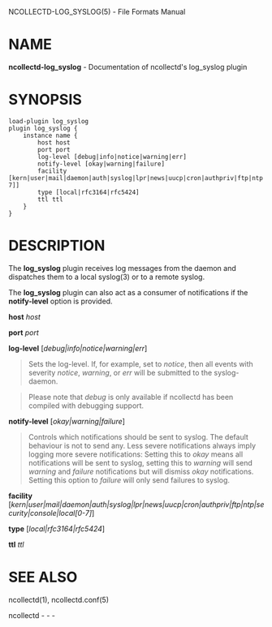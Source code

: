 NCOLLECTD-LOG\_SYSLOG(5) - File Formats Manual

# NAME

**ncollectd-log\_syslog** - Documentation of ncollectd's log\_syslog plugin

# SYNOPSIS

	load-plugin log_syslog
	plugin log_syslog {
	    instance name {
	        host host
	        port port
	        log-level [debug|info|notice|warning|err]
	        notify-level [okay|warning|failure]
	        facility [kern|user|mail|daemon|auth|syslog|lpr|news|uucp|cron|authpriv|ftp|ntp|security|console|local[0-7]]
	        type [local|rfc3164|rfc5424]
	        ttl ttl
	    }
	}

# DESCRIPTION

The **log\_syslog** plugin receives log messages from the daemon and dispatches
them to a local
syslog(3)
or to a remote syslog.

The **log\_syslog** plugin can also act as a consumer of notifications
if the **notify-level** option is provided.

**host** *host*

**port** *port*

**log-level** \[*debug|info|notice|warning|err*]

> Sets the log-level.
> If, for example, set to *notice*, then all events with severity
> *notice*, *warning*, or *err* will be submitted to the
> syslog-daemon.

> Please note that *debug* is only available if ncollectd has been
> compiled with debugging support.

**notify-level** \[*okay|warning|failure*]

> Controls which notifications should be sent to syslog.
> The default behaviour is not to send any.
> Less severe notifications always imply logging more severe notifications:
> Setting this to *okay* means all notifications will be sent to syslog,
> setting this to *warning* will send *warning* and *failure*
> notifications but will dismiss *okay* notifications.
> Setting this option to *failure* will only send failures to syslog.

**facility** \[*kern|user|mail|daemon|auth|syslog|lpr|news|uucp|cron|authpriv|ftp|ntp|security|console|local\[0-7]*]

**type** \[*local|rfc3164|rfc5424*]

**ttl** *ttl*

# SEE ALSO

ncollectd(1),
ncollectd.conf(5)

ncollectd - - -
